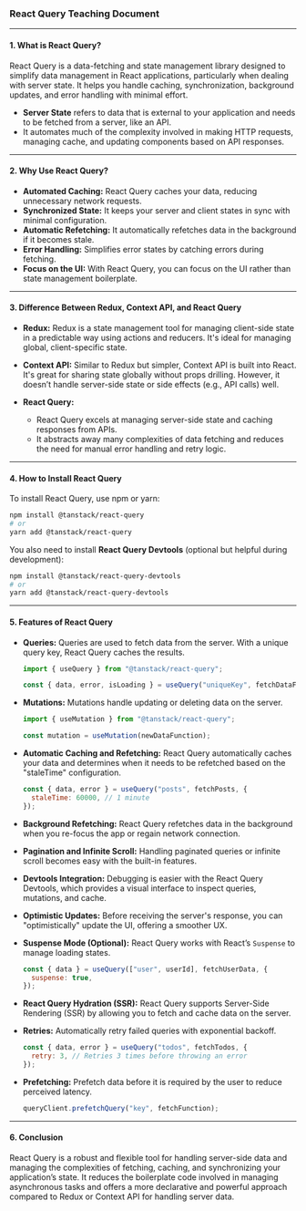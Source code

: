 ### React Query Teaching Document

---

#### 1. **What is React Query?**

React Query is a data-fetching and state management library designed to simplify data management in React applications, particularly when dealing with server state. It helps you handle caching, synchronization, background updates, and error handling with minimal effort.

- **Server State** refers to data that is external to your application and needs to be fetched from a server, like an API.
- It automates much of the complexity involved in making HTTP requests, managing cache, and updating components based on API responses.

---

#### 2. **Why Use React Query?**

- **Automated Caching:** React Query caches your data, reducing unnecessary network requests.
- **Synchronized State:** It keeps your server and client states in sync with minimal configuration.
- **Automatic Refetching:** It automatically refetches data in the background if it becomes stale.
- **Error Handling:** Simplifies error states by catching errors during fetching.
- **Focus on the UI:** With React Query, you can focus on the UI rather than state management boilerplate.

---

#### 3. **Difference Between Redux, Context API, and React Query**

- **Redux:** Redux is a state management tool for managing client-side state in a predictable way using actions and reducers. It's ideal for managing global, client-specific state.

- **Context API:** Similar to Redux but simpler, Context API is built into React. It's great for sharing state globally without props drilling. However, it doesn’t handle server-side state or side effects (e.g., API calls) well.

- **React Query:**
  - React Query excels at managing server-side state and caching responses from APIs.
  - It abstracts away many complexities of data fetching and reduces the need for manual error handling and retry logic.

---

#### 4. **How to Install React Query**

To install React Query, use npm or yarn:

```bash
npm install @tanstack/react-query
# or
yarn add @tanstack/react-query
```

You also need to install **React Query Devtools** (optional but helpful during development):

```bash
npm install @tanstack/react-query-devtools
# or
yarn add @tanstack/react-query-devtools
```

---

#### 5. **Features of React Query**

- **Queries:** Queries are used to fetch data from the server. With a unique query key, React Query caches the results.

  ```js
  import { useQuery } from "@tanstack/react-query";

  const { data, error, isLoading } = useQuery("uniqueKey", fetchDataFunction);
  ```

- **Mutations:** Mutations handle updating or deleting data on the server.

  ```js
  import { useMutation } from "@tanstack/react-query";

  const mutation = useMutation(newDataFunction);
  ```

- **Automatic Caching and Refetching:**
  React Query automatically caches your data and determines when it needs to be refetched based on the "staleTime" configuration.

  ```js
  const { data, error } = useQuery("posts", fetchPosts, {
    staleTime: 60000, // 1 minute
  });
  ```

- **Background Refetching:** React Query refetches data in the background when you re-focus the app or regain network connection.

- **Pagination and Infinite Scroll:** Handling paginated queries or infinite scroll becomes easy with the built-in features.
- **Devtools Integration:** Debugging is easier with the React Query Devtools, which provides a visual interface to inspect queries, mutations, and cache.
- **Optimistic Updates:** Before receiving the server's response, you can "optimistically" update the UI, offering a smoother UX.

- **Suspense Mode (Optional):** React Query works with React’s `Suspense` to manage loading states.

  ```js
  const { data } = useQuery(["user", userId], fetchUserData, {
    suspense: true,
  });
  ```

- **React Query Hydration (SSR):** React Query supports Server-Side Rendering (SSR) by allowing you to fetch and cache data on the server.

- **Retries:** Automatically retry failed queries with exponential backoff.

  ```js
  const { data, error } = useQuery("todos", fetchTodos, {
    retry: 3, // Retries 3 times before throwing an error
  });
  ```

- **Prefetching:** Prefetch data before it is required by the user to reduce perceived latency.

  ```js
  queryClient.prefetchQuery("key", fetchFunction);
  ```

---

#### 6. **Conclusion**

React Query is a robust and flexible tool for handling server-side data and managing the complexities of fetching, caching, and synchronizing your application’s state. It reduces the boilerplate code involved in managing asynchronous tasks and offers a more declarative and powerful approach compared to Redux or Context API for handling server data.
